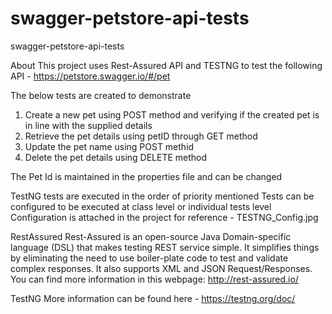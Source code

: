 # swagger-petstore-api-tests
swagger-petstore-api-tests

About
This project uses Rest-Assured API and TESTNG to test the following API - https://petstore.swagger.io/#/pet

The below tests are created to demonstrate 
1. Create a new pet using POST method and verifying if the created pet is in line with the supplied details
2. Retrieve the pet details using petID through GET method
3. Update the pet name using POST methid
4. Delete the pet details using DELETE method

The Pet Id is maintained in the properties file and can be changed

TestNG tests are executed in the order of priority mentioned
Tests can be configured to be executed at class level or individual tests level
Configuration is attached in the project for reference - TESTNG_Config.jpg


RestAssured
Rest-Assured is an open-source Java Domain-specific language (DSL) that makes testing REST service simple. It simplifies things by eliminating the need to use boiler-plate code to test and validate complex responses. It also supports XML and JSON Request/Responses.
You can find more information in this webpage: http://rest-assured.io/

TestNG
More information can be found here - https://testng.org/doc/
